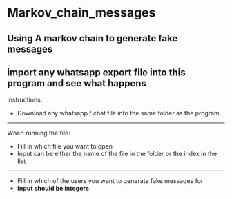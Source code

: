 Markov_chain_messages
=======
Using A markov chain to generate fake messages
-------
import any whatsapp export file into this program and see what happens
-------
instructions:
* Download any whatsapp / chat file into the same folder as the program
-------
When running the file:
* Fill in which file you want to open
* Input can be either the name of the file in the folder or the index in the list
------
* Fill in which of the users you want to generate fake messages for
* **Input should be __integers__**
